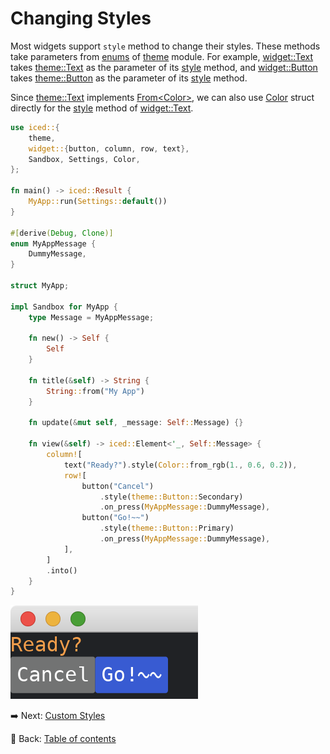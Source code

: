 # Changing Styles

Most widgets support `style` method to change their styles.
These methods take parameters from [enums](https://doc.rust-lang.org/std/keyword.enum.html) of [theme](https://docs.rs/iced/0.12.1/iced/theme/index.html) module.
For example, [widget::Text](https://docs.rs/iced/0.12.1/iced/widget/type.Text.html) takes [theme::Text](https://docs.rs/iced/0.12.1/iced/theme/enum.Text.html) as the parameter of its [style](https://docs.rs/iced/0.12.1/iced/advanced/widget/struct.Text.html#method.style) method, and [widget::Button](https://docs.rs/iced/0.12.1/iced/widget/struct.Button.html) takes [theme::Button](https://docs.rs/iced/0.12.1/iced/theme/enum.Button.html) as the parameter of its [style](https://docs.rs/iced/0.12.1/iced/widget/struct.Button.html#method.style) method.

Since [theme::Text](https://docs.rs/iced/0.12.1/iced/theme/enum.Text.html) implements [From\<Color>](https://docs.rs/iced/0.12.1/iced/theme/enum.Text.html#impl-From%3CColor%3E-for-Text), we can also use [Color](https://docs.rs/iced/0.12.1/iced/struct.Color.html) struct directly for the [style](https://docs.rs/iced/0.12.1/iced/advanced/widget/struct.Text.html#method.style) method of [widget::Text](https://docs.rs/iced/0.12.1/iced/widget/type.Text.html).

```rust
use iced::{
    theme,
    widget::{button, column, row, text},
    Sandbox, Settings, Color,
};

fn main() -> iced::Result {
    MyApp::run(Settings::default())
}

#[derive(Debug, Clone)]
enum MyAppMessage {
    DummyMessage,
}

struct MyApp;

impl Sandbox for MyApp {
    type Message = MyAppMessage;

    fn new() -> Self {
        Self
    }

    fn title(&self) -> String {
        String::from("My App")
    }

    fn update(&mut self, _message: Self::Message) {}

    fn view(&self) -> iced::Element<'_, Self::Message> {
        column![
            text("Ready?").style(Color::from_rgb(1., 0.6, 0.2)),
            row![
                button("Cancel")
                    .style(theme::Button::Secondary)
                    .on_press(MyAppMessage::DummyMessage),
                button("Go!~~")
                    .style(theme::Button::Primary)
                    .on_press(MyAppMessage::DummyMessage),
            ],
        ]
        .into()
    }
}
```

![Changing styles](./pic/changing_styles.png)

:arrow_right:  Next: [Custom Styles](./custom_styles.md)

:blue_book: Back: [Table of contents](./../README.md)
